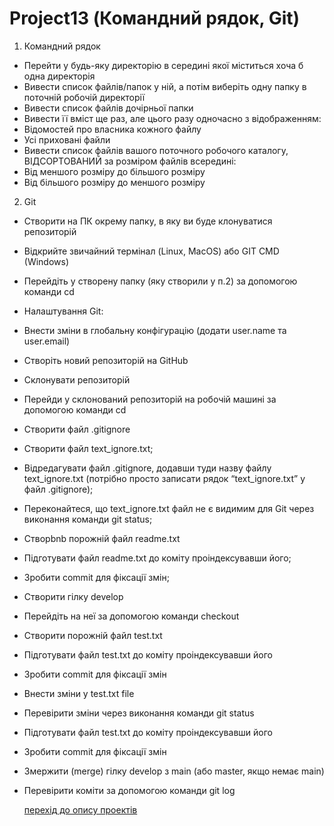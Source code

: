 # Project13 (Командний рядок, Git)
1. Командний рядок
+ Перейти у будь-яку директорію в середині якої міститься хоча б одна директорія
+ Вивести список файлів/папок у ній, а потім виберіть одну папку в поточній робочій директорії
+ Вивести список файлів дочірньої папки
+ Вивести її вміст ще раз, але цього разу одночасно з відображенням:
+ Відомостей про власника кожного файлу
+ Усі приховані файли
+ Вивести список файлів вашого поточного робочого каталогу, ВІДСОРТОВАНИЙ за розміром файлів всередині:
+ Від меншого розміру до більшого розміру
+ Від більшого розміру до меншого розміру

2. Git
+ Створити на ПК окрему папку, в яку ви буде клонуватися репозиторій
+ Відкрийте звичайний термінал (Linux, MacOS) або GIT CMD (Windows)
+ Перейдіть у створену папку (яку створили у п.2) за допомогою команди cd
+ Налаштування Git:
+ Внести зміни в глобальну конфігурацію (додати user.name та user.email)
+ Створіть новий репозиторій на GitHub
+ Склонувати репозиторій
+ Перейди у склонований репозиторій на робочій машині за допомогою команди cd
+ Створити файл .gitignore
+ Створити файл text_ignore.txt;
+ Відредагувати файл .gitignore, додавши туди назву файлу text_ignore.txt (потрібно просто записати рядок “text_ignore.txt” у файл .gitignore);
+ Переконайтеся, що text_ignore.txt файл не є видимим для Git через виконання команди git status;
+ Створbnb порожній файл readme.txt
+ Підготувати файл readme.txt до коміту проіндексувавши його;
+ Зробити commit для фіксації змін;
+ Створити гілку develop
+ Перейдіть на неї за допомогою команди checkout
+ Створити порожній файл test.txt
+ Підготувати файл test.txt до коміту проіндексувавши його
+ Зробити commit для фіксації змін
+ Внести зміни у test.txt file
+ Перевірити зміни через виконання команди git status
+ Підготувати файл test.txt до коміту проіндексувавши його
+ Зробити commit для фіксації змін
+ Змержити (merge) гілку develop з main (або master, якщо немає main)
+ Перевірити коміти за допомогою команди git log

  [перехід до опису проектів](https://github.com/makstyt/pet_projects2023)
